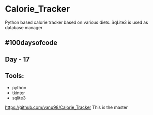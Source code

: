 # Calorie_Tracker
Python based calorie tracker based on various diets.
SqLite3 is used as database manager

## #100daysofcode

## Day - 17

## Tools:
- python
- tkinter
- sqlite3


https://github.com/vanu98/Calorie_Tracker
This is the master